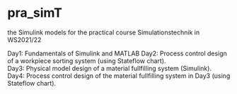 # pra_simT
the Simulink models for the practical course Simulationstechnik in WS2021/22

Day1: Fundamentals of Simulink and MATLAB
Day2: Process control design of a workpiece sorting system (using Stateflow chart).<br>
Day3: Physical model design of a material fullfilling system (Simulink).<br>
Day4: Process control design of the material fullfilling system in Day3 (using Stateflow chart).<br>

